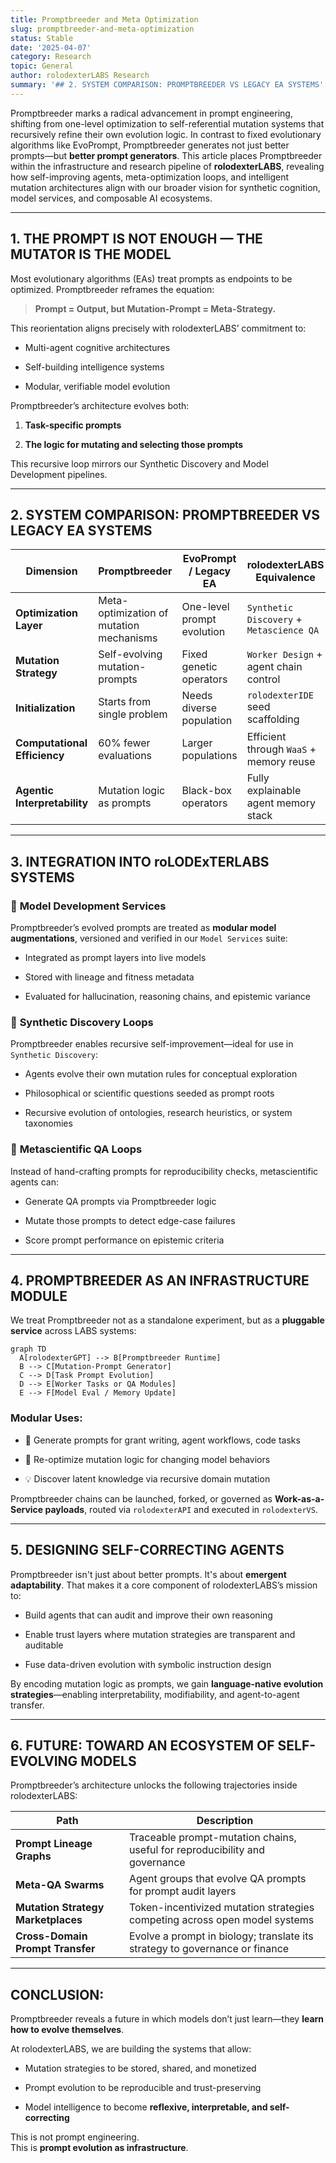 ```yaml
---
title: Promptbreeder and Meta Optimization
slug: promptbreeder-and-meta-optimization
status: Stable
date: '2025-04-07'
category: Research
topic: General
author: rolodexterLABS Research
summary: '## 2. SYSTEM COMPARISON: PROMPTBREEDER VS LEGACY EA SYSTEMS'
---
```

Promptbreeder marks a radical advancement in prompt engineering, shifting from one-level optimization to self-referential mutation systems that recursively refine their own evolution logic. In contrast to fixed evolutionary algorithms like EvoPrompt, Promptbreeder generates not just better prompts—but **better prompt generators**. This article places Promptbreeder within the infrastructure and research pipeline of **rolodexterLABS**, revealing how self-improving agents, meta-optimization loops, and intelligent mutation architectures align with our broader vision for synthetic cognition, model services, and composable AI ecosystems.

---

## 1. THE PROMPT IS NOT ENOUGH — THE MUTATOR IS THE MODEL

Most evolutionary algorithms (EAs) treat prompts as endpoints to be optimized. Promptbreeder reframes the equation:

> **Prompt = Output, but Mutation-Prompt = Meta-Strategy.**

This reorientation aligns precisely with rolodexterLABS’ commitment to:

- Multi-agent cognitive architectures
    
- Self-building intelligence systems
    
- Modular, verifiable model evolution
    

Promptbreeder’s architecture evolves both:

1. **Task-specific prompts**
    
2. **The logic for mutating and selecting those prompts**
    

This recursive loop mirrors our Synthetic Discovery and Model Development pipelines.

---

## 2. SYSTEM COMPARISON: PROMPTBREEDER VS LEGACY EA SYSTEMS

|Dimension|Promptbreeder|EvoPrompt / Legacy EA|rolodexterLABS Equivalence|
|---|---|---|---|
|**Optimization Layer**|Meta-optimization of mutation mechanisms|One-level prompt evolution|`Synthetic Discovery` + `Metascience QA`|
|**Mutation Strategy**|Self-evolving mutation-prompts|Fixed genetic operators|`Worker Design` + agent chain control|
|**Initialization**|Starts from single problem|Needs diverse population|`rolodexterIDE` seed scaffolding|
|**Computational Efficiency**|60% fewer evaluations|Larger populations|Efficient through `WaaS` + memory reuse|
|**Agentic Interpretability**|Mutation logic as prompts|Black-box operators|Fully explainable agent memory stack|

---

## 3. INTEGRATION INTO roLODExTERLABS SYSTEMS

### 🧠 **Model Development Services**

Promptbreeder’s evolved prompts are treated as **modular model augmentations**, versioned and verified in our `Model Services` suite:

- Integrated as prompt layers into live models
    
- Stored with lineage and fitness metadata
    
- Evaluated for hallucination, reasoning chains, and epistemic variance
    

### 🔁 **Synthetic Discovery Loops**

Promptbreeder enables recursive self-improvement—ideal for use in `Synthetic Discovery`:

- Agents evolve their own mutation rules for conceptual exploration
    
- Philosophical or scientific questions seeded as prompt roots
    
- Recursive evolution of ontologies, research heuristics, or system taxonomies
    

### 🧪 **Metascientific QA Loops**

Instead of hand-crafting prompts for reproducibility checks, metascientific agents can:

- Generate QA prompts via Promptbreeder logic
    
- Mutate those prompts to detect edge-case failures
    
- Score prompt performance on epistemic criteria
    

---

## 4. PROMPTBREEDER AS AN INFRASTRUCTURE MODULE

We treat Promptbreeder not as a standalone experiment, but as a **pluggable service** across LABS systems:

```mermaid
graph TD
  A[rolodexterGPT] --> B[Promptbreeder Runtime]
  B --> C[Mutation-Prompt Generator]
  C --> D[Task Prompt Evolution]
  D --> E[Worker Tasks or QA Modules]
  E --> F[Model Eval / Memory Update]
```

### Modular Uses:

- 🎯 Generate prompts for grant writing, agent workflows, code tasks
    
- 🧬 Re-optimize mutation logic for changing model behaviors
    
- 💡 Discover latent knowledge via recursive domain mutation
    

Promptbreeder chains can be launched, forked, or governed as **Work-as-a-Service payloads**, routed via `rolodexterAPI` and executed in `rolodexterVS`.

---

## 5. DESIGNING SELF-CORRECTING AGENTS

Promptbreeder isn't just about better prompts. It's about **emergent adaptability**. That makes it a core component of rolodexterLABS’s mission to:

- Build agents that can audit and improve their own reasoning
    
- Enable trust layers where mutation strategies are transparent and auditable
    
- Fuse data-driven evolution with symbolic instruction design
    

By encoding mutation logic as prompts, we gain **language-native evolution strategies**—enabling interpretability, modifiability, and agent-to-agent transfer.

---

## 6. FUTURE: TOWARD AN ECOSYSTEM OF SELF-EVOLVING MODELS

Promptbreeder’s architecture unlocks the following trajectories inside rolodexterLABS:

|Path|Description|
|---|---|
|**Prompt Lineage Graphs**|Traceable prompt-mutation chains, useful for reproducibility and governance|
|**Meta-QA Swarms**|Agent groups that evolve QA prompts for prompt audit layers|
|**Mutation Strategy Marketplaces**|Token-incentivized mutation strategies competing across open model systems|
|**Cross-Domain Prompt Transfer**|Evolve a prompt in biology; translate its strategy to governance or finance|

---

## CONCLUSION:

Promptbreeder reveals a future in which models don’t just learn—they **learn how to evolve themselves**.

At rolodexterLABS, we are building the systems that allow:

- Mutation strategies to be stored, shared, and monetized
    
- Prompt evolution to be reproducible and trust-preserving
    
- Model intelligence to become **reflexive, interpretable, and self-correcting**
    

This is not prompt engineering.  
This is **prompt evolution as infrastructure**.

